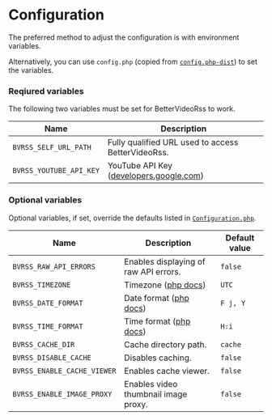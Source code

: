 # Configuration

The preferred method to adjust the configuration is with environment variables.

Alternatively, you can use `config.php` (copied from [`config.php-dist`](../config.php-dist)) to set the variables.

### Reqiured variables

The following two variables must be set for BetterVideoRss to work.

| Name                    | Description                                                                                                 |
| ----------------------- | ----------------------------------------------------------------------------------------------------------- |
| `BVRSS_SELF_URL_PATH`   | Fully qualified URL used to access BetterVideoRss.                                                          |
| `BVRSS_YOUTUBE_API_KEY` | YouTube API Key ([developers.google.com](https://developers.google.com/youtube/registering_an_application)) |

### Optional variables

Optional variables, if set, override the defaults listed in [`Configuration.php`](../include/Configuration.php#L29).

| Name                        | Description                                                               | Default value |
| --------------------------- | ------------------------------------------------------------------------- | ------------- |
| `BVRSS_RAW_API_ERRORS`      | Enables displaying of raw API errors.                                     | `false`       |
| `BVRSS_TIMEZONE`            | Timezone ([php docs](https://www.php.net/manual/en/timezones.php))        | `UTC`         |
| `BVRSS_DATE_FORMAT`         | Date format ([php docs](https://www.php.net/manual/en/function.date.php)) | `F j, Y`      |
| `BVRSS_TIME_FORMAT`         | Time format ([php docs](https://www.php.net/manual/en/function.date.php)) | `H:i`         |
| `BVRSS_CACHE_DIR`           | Cache directory path.                                                     | `cache`       |
| `BVRSS_DISABLE_CACHE`       | Disables caching.                                                         | `false`       |
| `BVRSS_ENABLE_CACHE_VIEWER` | Enables cache viewer.                                                     | `false`       |
| `BVRSS_ENABLE_IMAGE_PROXY`  | Enables video thumbnail image proxy.                                      | `false`       |
